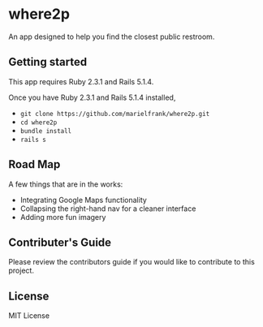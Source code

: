 # where2p

An app designed to help you find the closest public restroom.

## Getting started

This app requires Ruby 2.3.1 and Rails 5.1.4.

Once you have Ruby 2.3.1 and Rails 5.1.4 installed,

 * `git clone https://github.com/marielfrank/where2p.git`
 * `cd where2p`
 * `bundle install`
 * `rails s`

## Road Map

A few things that are in the works:
* Integrating Google Maps functionality
* Collapsing the right-hand nav for a cleaner interface
* Adding more fun imagery

## Contributer's Guide
Please review the contributors guide if you would like to contribute to this project.

## License
MIT License